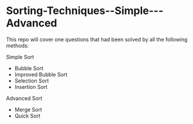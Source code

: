 # Sorting-Techniques--Simple---Advanced

This repo will cover one questions that had been solved by all the following methods:

Simple Sort
  - Bubble Sort
  - Improved Bubble Sort
  - Selection Sort
  - Insertion Sort
  
Advanced Sort
  - Merge Sort
  - Quick Sort
